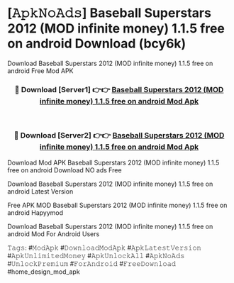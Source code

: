 # [𝙰𝚙𝚔𝙽𝚘𝙰𝚍𝚜] Baseball Superstars 2012 (MOD infinite money) 1.1.5 free on android Download (bcy6k)
Download Baseball Superstars 2012 (MOD infinite money) 1.1.5 free on android Free Mod APK

<div align="center">
<h3>🔴 Download [Server1] 👉👉 <a href="https://apkcomod.com?title=Baseball_Superstars_2012_(MOD_infinite_money)_1.1.5_free_on_android">Baseball Superstars 2012 (MOD infinite money) 1.1.5 free on android Mod Apk</a></h3><br>

<h3>🔴 Download [Server2] 👉👉 <a href="https://apkcomod.com?title=Baseball_Superstars_2012_(MOD_infinite_money)_1.1.5_free_on_android">Baseball Superstars 2012 (MOD infinite money) 1.1.5 free on android Mod Apk</a></h3>
</div>


 Download Mod APK Baseball Superstars 2012 (MOD infinite money) 1.1.5 free on android Download NO ads Free

Download Baseball Superstars 2012 (MOD infinite money) 1.1.5 free on android Latest Version

Free APK MOD Baseball Superstars 2012 (MOD infinite money) 1.1.5 free on android Hapyymod

Download Baseball Superstars 2012 (MOD infinite money) 1.1.5 free on android Mod For Android Users

𝚃𝚊𝚐𝚜: #𝙼𝚘𝚍𝙰𝚙𝚔 #𝙳𝚘𝚠𝚗𝚕𝚘𝚊𝚍𝙼𝚘𝚍𝙰𝚙𝚔 #𝙰𝚙𝚔𝙻𝚊𝚝𝚎𝚜𝚝𝚅𝚎𝚛𝚜𝚒𝚘𝚗 #𝙰𝚙𝚔𝚄𝚗𝚕𝚒𝚖𝚒𝚝𝚎𝚍𝙼𝚘𝚗𝚎𝚢 #𝙰𝚙𝚔𝚄𝚗𝚕𝚘𝚌𝚔𝙰𝚕𝚕 #𝙰𝚙𝚔𝙽𝚘𝙰𝚍𝚜 #𝚄𝚗𝚕𝚘𝚌𝚔𝙿𝚛𝚎𝚖𝚒𝚞𝚖 #𝙵𝚘𝚛𝙰𝚗𝚍𝚛𝚘𝚒𝚍 #𝙵𝚛𝚎𝚎𝙳𝚘𝚠𝚗𝚕𝚘𝚊𝚍 #home_design_mod_apk